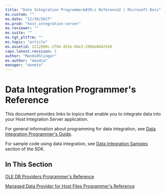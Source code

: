 ```yaml
---
title: "Data Integration Programmer&#39;s Reference2 | Microsoft Docs"
ms.custom: ""
ms.date: "11/30/2017"
ms.prod: "host-integration-server"
ms.reviewer: ""
ms.suite: ""
ms.tgt_pltfrm: ""
ms.topic: "article"
ms.assetid: 2112980c-2f84-415e-84e3-2908a8042549
caps.latest.revision: 3
author: "MandiOhlinger"
ms.author: "mandia"
manager: "anneta"
---
```

# Data Integration Programmer&#39;s Reference
This document provides links to topics that enable you to integrate data into your Host Integration Server application.  
  
 For general information about programming for data integration, see [Data Integration Programmer's Guide](../core/data-integration-programmer-s-guide.md).  
  
 For sample code using data integration, see [Data Integration Samples](../core/data-integration-samples.md) section of the SDK.  
  
## In This Section  
 [OLE DB Providers Programmer's Reference](../core/ole-db-providers-programmer-s-reference2.md)  
  
 [Managed Data Provider for Host Files Programmer's Reference](http://msdn.microsoft.com/en-us/8faefa6d-d4e0-460e-b5d9-419e210db343)